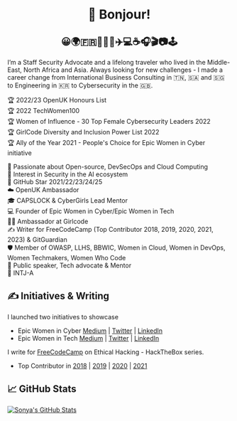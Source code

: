 <h1 align="center">👋 Bonjour!</h1>
<h2 align="center">😀🌍🇫🇷🌈🦄🍱✈️💻☕️🎧🎬📷🕹️</h2>


I’m a Staff Security Advocate and a lifelong traveler who lived in the Middle-East, North Africa and Asia. Always looking for new challenges - I made a career change from International Business Consulting in 🇹🇳, 🇸🇦 and 🇸🇬 to Engineering in 🇰🇷 to Cybersecurity in the 🇬🇧. 

🏆 2022/23 OpenUK Honours List  
🏆 2022 TechWomen100  
🏆 Women of Influence - 30 Top Female Cybersecurity Leaders 2022   
🏆 GirlCode Diversity and Inclusion Power List 2022  
🏆 Ally of the Year 2021 - People's Choice for Epic Women in Cyber initiative  

💖 Passionate about Open-source, DevSecOps and Cloud Computing  
🤖 Interest in Security in the AI ecosystem   
🌟 GitHub Star 2021/22/23/24/25  
☁️ OpenUK Ambassador  
🎓 CAPSLOCK & CyberGirls Lead Mentor  
💻 Founder of Epic Women in Cyber/Epic Women in Tech   
👩‍🎤 Ambassador at Girlcode   
✍️ Writer for FreeCodeCamp (Top Contributor 2018, 2019, 2020, 2021, 2023) & GitGuardian     
🛡️ Member of OWASP, LLHS, BBWIC, Women in Cloud, Women in DevOps, Women Techmakers, Women Who Code    
🎤 Public speaker, Tech advocate & Mentor   
🧠 INTJ-A 


## &#x270d; Initiatives & Writing

I launched two initiatives to showcase 
- Epic Women in Cyber [Medium](https://medium.com/epic-women-in-cyber) | [Twitter](https://twitter.com/EpicWomenCyber) | [LinkedIn](https://www.linkedin.com/company/epic-women-in-cyber)
- Epic Women in Tech [Medium](https://medium.com/epic-women-in-tech) | [Twitter](https://twitter.com/EpicWomenTech) | [LinkedIn](https://www.linkedin.com/company/epic-women-in-tech)

I write for [FreeCodeCamp](https://www.freecodecamp.org/news/author/sonya/) on Ethical Hacking - HackTheBox series.  
- Top Contributor in [2018](https://www.freecodecamp.org/news/announcing-our-freecodecamp-2018-top-contributor-award-winners-861da08a77e1/) | [2019](https://www.freecodecamp.org/news/fcc100-top-contributors-2019/) | [2020](https://www.freecodecamp.org/news/2020-top-contributors/) | [2021](https://www.freecodecamp.org/news/2021-top-contributors)

## &#x1f4c8; GitHub Stats
<a href="https://github.com/SonyaMoisset/SonyaMoisset">
  <img align="center" src="https://github-readme-stats.vercel.app/api?username=SonyaMoisset&show_icons=true&line_height=27&count_private=true&title_color=ffffff&text_color=c9cacc&icon_color=2bbc8a&bg_color=1d1f21" alt="Sonya's GitHub Stats" />
</a>
